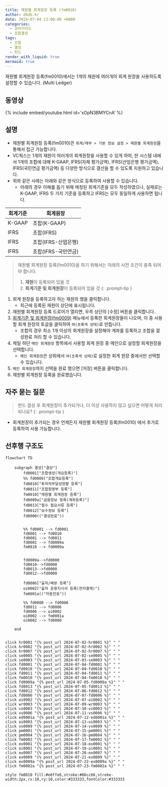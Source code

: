 ```yaml
---
title: 재원별 회계원장 등록 (fm0010)
author: dkdk.kr
date: 2024-07-04 13:00:00 +0800
categories:
  - 코어가이드
  - 조합결성
tags:
  - 조합
  - 결성
  - 펀드
render_with_liquid: true
mermaid: true
---
```

재원별 회계원장 등록(fm0010)에서는 1개의 재원에 여러개의 회계 원장을 사용하도록 설정할 수 있습니다. (Multi Ledger)

## 동영상

{% include embed/youtube.html id='xOpN3BMYCnA' %}

## 설명

- 재원별 회계원장 등록(fm0010)은 `회계/재무 > 기본 정보 설정 > 재원별 회계원장`을 통해서 접근 가능합니다.
- VC웍스는 1개의 재원이 여러개의 회계원장을 사용할 수 있게 하여, 한 시스템 내에서 1개의 조합에 대해 K-GAAP, IFRS(자체 평가금액), IFRS(산업은행 평가금액), IFRS(국민연금 평가금액) 등 다양한 방식으로 결산을 할 수 있도록 지원하고 있습니다.
- 위와 같은 사례는 아래와 같은 방식으로 등록하여 사용할 수 있습니다.
	- 아래의 경우 이해를 돕기 위해 매칭된 회계기준을 모두 작성하였으나, 실제로는 K-GAAP, IFRS 두 가지 기준을 등록하고 IFRS는 모두 동일하게 사용하면 됩니다.

| 회계기준   | 회계원장          |
| ------ | ------------- |
| K-GAAP | 조합(K-GAAP)    |
| IFRS   | 조합(IFRS)      |
| IFRS   | 조합(IFRS-산업은행) |
| IFRS   | 조합(IFRS-국민연금) |

> 재원별 회계원장 등록(fm0010)을 하기 위해서는 아래의 사전 조건이 충족 되어야 합니다.
> 1. **재원**이 등록되어 있을 것
> 2. **회계기준 및 회계원장**이 등록되어 있을 것
{: .prompt-tip }


1. 회계 원장을 등록하고자 하는 재원의 행을 클릭합니다.
	- 최근에 등록된 재원이 상단에 표시됩니다.
2. 재원별 회계원장 등록 드로어가 열리면, 우측 상단의 [수정] 버튼을 클릭합니다.
3. [회계기준 및 회계원장(fm0009)](https://guide.vcworks.kr/posts/fm0009/) 메뉴에서 등록한 회계원장들이 나오며, 이 중 사용할 회계 원장의 토글을 클릭하여 `여(초록색 상태)`로 만듭니다.
	- 조합의 경우 최소 1개 이상의 회계원장을 설정해야 계좌를 등록하고 조합을 결성완료 처리 할 수 있습니다.
4. 제일 하단 `메인 회계원장` 항목에서 사용할 회계 원장 중 메인으로 설정할 회계원장을 선택합니다.
	- `메인 회계원장`은 상위에서 `여(초록색 상태)`로 설정한 회계 원장 중에서만 선택할 수 있습니다.
5. `메인 회계원장`까지 선택을 완료 했으면 [저장] 버튼을 클릭합니다.
6. 재원별 회계원장 등록을 완료했습니다.

## 자주 묻는 질문

> 펀드 결성 후 회계원장이 추가되거나, 더 이상 사용하지 않고 싶으면 어떻게 처리되나요?
{: .prompt-tip }

- 회계원장이 추가되는 경우 언제든지 재원별 회계원장 등록(fm0010) 에서 추가로 등록하여 사용 가능합니다.


## 선후행 구조도

```mermaid
flowchart TD

    subgraph 결성["결성"]
        fd0001["조합생성(개요등록)"]
        %% fd0009["조합개요등록"]
        fd0010["투자의무달성현황 등록"]
        fd0011["조합원명부 등록"]
        fm0010["재원별 회계원장 등록"]
        fd0009a["금융정보 등록(계좌등록)"]
        fd0013["필수 필요서류 등록"]
        fd0012["보수정보 등록"]
        fd0000(("결성완료"))

        
        %% fd0001 --> fd0001
        fd0001 --> fd0010
        fd0001 --> fd0011 
        fd0001 --> fd0009a 
        fm0010 --> fd0009a


        fd0009a-->fd0000
        fd0010-->fd0000
        fd0013-->fd0000
        fd0012-->fd0000

        fd0006["출자/배분 등록"]
        oi0002["출자 운용지시서 등록(전자결재)"]
        fm0001a(("자동전표"))

        %% fd0000 --> fd0006
        fd0011 --> fd0006
        fd0006 --> oi0002 
        oi0002 --> fm0001a
        oi0002 --> fd0000

    end

    
click hr0001 "{% post_url 2024-07-02-hr0001 %}" " "
click hr0002 "{% post_url 2024-07-02-hr0002 %}" " "
click hr0007 "{% post_url 2024-07-02-hr0007 %}" " "
click se0005 "{% post_url 2024-07-02-se0005 %}" " "
click se0003 "{% post_url 2024-07-03-se0003 %}" " "
click fd0001 "{% post_url 2024-07-04-fd0001 %}" " "
click fd0010 "{% post_url 2024-07-04-fd0010 %}" " "
click fd0011 "{% post_url 2024-07-04-fd0011 %}" " "
click fm0010 "{% post_url 2024-07-04-fm0010 %}" " "
click fd0009a "{% post_url 2024-07-05-fd0009a %}" " "
click fd0013 "{% post_url 2024-07-05-fd0013 %}" " "
click fd0012 "{% post_url 2024-07-06-fd0012 %}" " "
click fd0006 "{% post_url 2024-07-07-fd0006 %}" " "
click oi0002 "{% post_url 2024-07-07-oi0002 %}" " "
click wr0003 "{% post_url 2024-07-09-wr0003 %}" " "
click vs0003 "{% post_url 2024-07-10-vs0003 %}" " "
click vs0006 "{% post_url 2024-07-11-vs0006 %}" " "
click ed0001a "{% post_url 2024-07-12-ed0001a %}" " "
click oi0003 "{% post_url 2024-07-13-oi0003 %}" " "
click vs0009 "{% post_url 2024-07-14-vs0009 %}" " "
click pm0001 "{% post_url 2024-07-15-pm0001 %}" " "
click pm0004 "{% post_url 2024-07-16-pm0004 %}" " "
click fm0002 "{% post_url 2024-07-17-fm0002 %}" " "
click ex0001 "{% post_url 2024-07-18-ex0001 %}" " "
click oi0001 "{% post_url 2024-07-19-oi0001 %}" " "
click ex0007 "{% post_url 2024-07-20-ex0007 %}" " "
click ex0009 "{% post_url 2024-07-21-ex0009 %}" " "
click ex0009a "{% post_url 2024-07-22-ex0009a %}" " "
click fm0002a "{% post_url 2024-07-23-fm0002a %}" " "

style fm0010 fill:#e6ffe6,stroke:#66cc66,stroke-width:2px,rx:10,ry:10,color:#333333,fontColor:#333333

```
